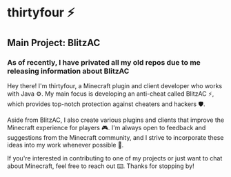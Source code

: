 # thirtyfour ⚡
## Main Project: BlitzAC

### As of recently, I have privated all my old repos due to me releasing information about BlitzAC

Hey there! I'm thirtyfour, a Minecraft plugin and client developer who works with Java ⚙️. My main focus is developing an anti-cheat called BlitzAC ⚡, which provides top-notch protection against cheaters and hackers 🛡️.

Aside from BlitzAC, I also create various plugins and clients that improve the Minecraft experience for players 🎮. I'm always open to feedback and suggestions from the Minecraft community, and I strive to incorporate these ideas into my work whenever possible 💬.

If you're interested in contributing to one of my projects or just want to chat about Minecraft, feel free to reach out ⌨️. Thanks for stopping by!
